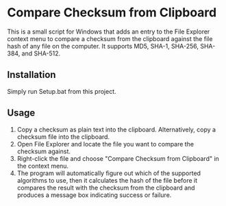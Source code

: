 # Compare Checksum from Clipboard

This is a small script for Windows that adds an entry to the File Explorer context menu to compare a checksum from the clipboard against the file hash of any file on the computer. It supports MD5, SHA-1, SHA-256, SHA-384, and SHA-512.

## Installation

Simply run Setup.bat from this project.

## Usage

1. Copy a checksum as plain text into the clipboard. Alternatively, copy a checksum file into the clipboard.
2. Open File Explorer and locate the file you want to compare the checksum against.
3. Right-click the file and choose "Compare Checksum from Clipboard" in the context menu.
4. The program will automatically figure out which of the supported algorithms to use, then it calculates the hash of the file before it compares the result with the checksum from the clipboard and produces a message box indicating success or failure.

